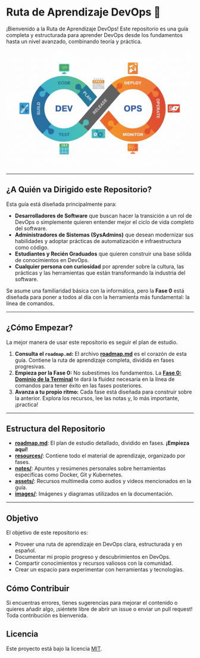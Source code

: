 # Ruta de Aprendizaje DevOps 🚀

¡Bienvenido a la Ruta de Aprendizaje DevOps! Este repositorio es una guía completa y estructurada para aprender DevOps desde los fundamentos hasta un nivel avanzado, combinando teoría y práctica.

![DevOps Learning Path](images/devops-fases.png)

---

## ¿A Quién va Dirigido este Repositorio?

Esta guía está diseñada principalmente para:

-   **Desarrolladores de Software** que buscan hacer la transición a un rol de DevOps o simplemente quieren entender mejor el ciclo de vida completo del software.
-   **Administradores de Sistemas (SysAdmins)** que desean modernizar sus habilidades y adoptar prácticas de automatización e infraestructura como código.
-   **Estudiantes y Recién Graduados** que quieren construir una base sólida de conocimientos en DevOps.
-   **Cualquier persona con curiosidad** por aprender sobre la cultura, las prácticas y las herramientas que están transformando la industria del software.

Se asume una familiaridad básica con la informática, pero la **Fase 0** está diseñada para poner a todos al día con la herramienta más fundamental: la línea de comandos.

---

## ¿Cómo Empezar?

La mejor manera de usar este repositorio es seguir el plan de estudio.

1.  **Consulta el `roadmap.md`:** El archivo [**roadmap.md**](./roadmap.md) es el corazón de esta guía. Contiene la ruta de aprendizaje completa, dividida en fases progresivas.
2.  **Empieza por la Fase 0:** No subestimes los fundamentos. La [**Fase 0: Dominio de la Terminal**](./roadmap.md#fase-0-dominio-de-la-terminal) te dará la fluidez necesaria en la línea de comandos para tener éxito en las fases posteriores.
3.  **Avanza a tu propio ritmo:** Cada fase está diseñada para construir sobre la anterior. Explora los recursos, lee las notas y, lo más importante, ¡practica!

---

## Estructura del Repositorio

-   [**roadmap.md**](./roadmap.md): El plan de estudio detallado, dividido en fases. **¡Empieza aquí!**
-   [**resources/**](./resources/): Contiene todo el material de aprendizaje, organizado por fases.
-   [**notes/**](./notes/): Apuntes y resúmenes personales sobre herramientas específicas como Docker, Git y Kubernetes.
-   [**assets/**](./assets/): Recursos multimedia como audios y videos mencionados en la guía.
-   [**images/**](./images/): Imágenes y diagramas utilizados en la documentación.

---

## Objetivo

El objetivo de este repositorio es:

-   Proveer una ruta de aprendizaje en DevOps clara, estructurada y en español.
-   Documentar mi propio progreso y descubrimientos en DevOps.
-   Compartir conocimientos y recursos valiosos con la comunidad.
-   Crear un espacio para experimentar con herramientas y tecnologías.

## Cómo Contribuir

Si encuentras errores, tienes sugerencias para mejorar el contenido o quieres añadir algo, ¡siéntete libre de abrir un issue o enviar un pull request! Toda contribución es bienvenida.

## Licencia

Este proyecto está bajo la licencia [MIT](./LICENSE).